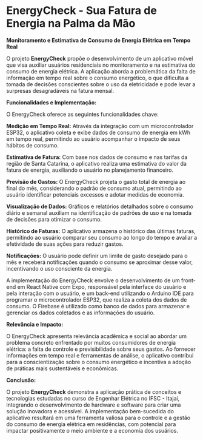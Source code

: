 # EnergyCheck - Sua Fatura de Energia na Palma da Mão

**Monitoramento e Estimativa de Consumo de Energia Elétrica em Tempo Real**

O projeto **EnergyCheck** propõe o desenvolvimento de um aplicativo móvel que visa auxiliar usuários residenciais no monitoramento e na estimativa do consumo de energia elétrica. A aplicação aborda a problemática da falta de informação em tempo real sobre o consumo energético, o que dificulta a tomada de decisões conscientes sobre o uso da eletricidade e pode levar a surpresas desagradáveis na fatura mensal.

**Funcionalidades e Implementação:**

O EnergyCheck oferece as seguintes funcionalidades chave:

**Medição em Tempo Real:** Através da integração com um microcontrolador ESP32, o aplicativo coleta e exibe dados de consumo de energia em kWh em tempo real, permitindo ao usuário acompanhar o impacto de seus hábitos de consumo.

**Estimativa de Fatura:** Com base nos dados de consumo e nas tarifas da região de Santa Catarina, o aplicativo realiza uma estimativa do valor da fatura de energia, auxiliando o usuário no planejamento financeiro.

**Previsão de Gastos:** O EnergyCheck projeta o gasto total de energia ao final do mês, considerando o padrão de consumo atual, permitindo ao usuário identificar potenciais excessos e adotar medidas de economia.

**Visualização de Dados:** Gráficos e relatórios detalhados sobre o consumo diário e semanal auxiliam na identificação de padrões de uso e na tomada de decisões para otimizar o consumo.

**Histórico de Faturas:** O aplicativo armazena o histórico das últimas faturas, permitindo ao usuário comparar seu consumo ao longo do tempo e avaliar a efetividade de suas ações para reduzir gastos.

**Notificações:** O usuário pode definir um limite de gasto desejado para o mês e receberá notificações quando o consumo se aproximar desse valor, incentivando o uso consciente da energia.

A implementação do EnergyCheck envolve o desenvolvimento de um front-end em React Native com Expo, responsável pela interface do usuário e pela interação com o usuário, e um back-end utilizando o Arduino IDE para programar o microcontrolador ESP32, que realiza a coleta dos dados de consumo. O Firebase é utilizado como banco de dados para armazenar e gerenciar os dados coletados e as informações do usuário.

**Relevância e Impacto:**

O EnergyCheck apresenta relevância acadêmica e social ao abordar um problema concreto enfrentado por muitos consumidores de energia elétrica: a falta de controle e previsibilidade sobre seus gastos. Ao fornecer informações em tempo real e ferramentas de análise, o aplicativo contribui para a conscientização sobre o consumo energético e incentiva a adoção de práticas mais sustentáveis e econômicas.

**Conclusão:**

O projeto **EnergyCheck** demonstra a aplicação prática de conceitos e tecnologias estudadas no curso de Engenhar Elétrica no IFSC - Itajaí, integrando o desenvolvimento de hardware e software para criar uma solução inovadora e acessível. A implementação bem-sucedida do aplicativo resultará em uma ferramenta valiosa para o controle e a gestão do consumo de energia elétrica em residências, com potencial para impactar positivamente o meio ambiente e a economia dos usuários.
